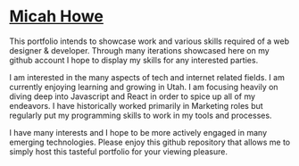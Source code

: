 # [Micah Howe](https://codepen.io/micahhowe/full/LRRGKy/)

This portfolio intends to showcase work and various skills required of a web designer & developer. Through many iterations showcased here on my github account I hope to display my skills for any interested parties.

I am interested in the many aspects of tech and internet related fields. I am currently enjoying learning and growing in Utah. I am focusing heavily on diving deep into Javascript and React in order to spice up all of my endeavors. I have historically worked primarily in Marketing roles but regularly put my programming skills to work in my tools and processes.

I have many interests and I hope to be more actively engaged in many emerging technologies. Please enjoy this github repository that allows me to simply host this tasteful portfolio for your viewing pleasure.
